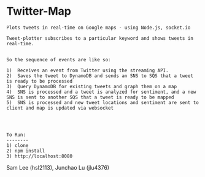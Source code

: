 Twitter-Map
=============

    Plots tweets in real-time on Google maps - using Node.js, socket.io 

    Tweet-plotter subscribes to a particular keyword and shows tweets in real-time. 
    

    So the sequence of events are like so: 

    1)  Receives an event from Twitter using the streaming API.
    2)  Saves the tweet to DynamoDB and sends an SNS to SQS that a tweet is ready to be processed
    3)  Query DynamoDB for existing tweets and graph them on a map
    4)  SNS is processed and a tweet is analyzed for sentiment, and a new SNS is sent to another SQS that a tweet is ready to be mapped
    5)  SNS is processed and new tweet locations and sentiment are sent to client and map is updated via websocket
    

    
    
    To Run:
    --------
    1) clone
    2) npm install
    3) http://localhost:8080


Sam Lee (hsl2113), Junchao Lu (jlu4376)
